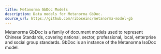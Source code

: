 ```yaml
---
title: Metanorma GbDoc Models
description: Data models for Metanorma GbDoc.
source_url: https://github.com/riboseinc/metanorma-model-gb
---
```


Metanorma GbDoc is a family of document models used to represent
Chinese Standards, covering national, sector, professional, local,
enterprise and social group standards.
GbDoc is an instance of the Metanorma IsoDoc model.
